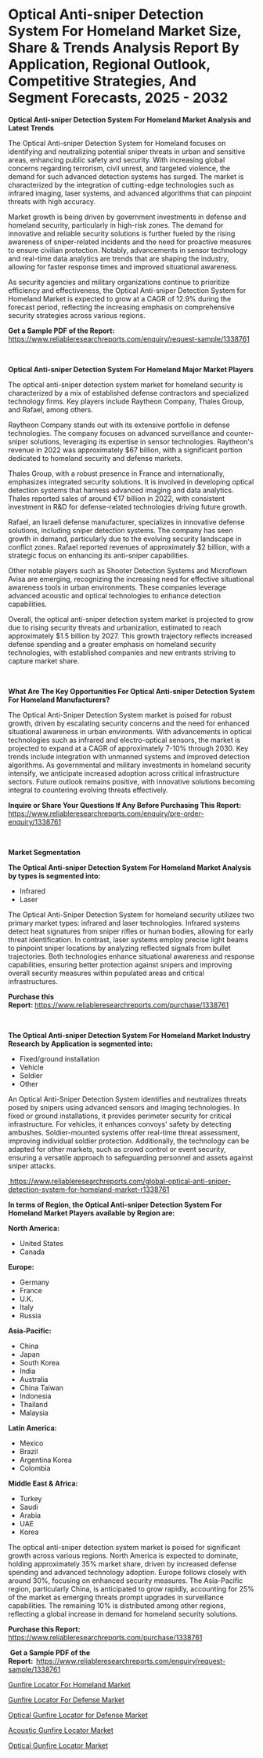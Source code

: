 <p><h1>Optical Anti-sniper Detection System For Homeland Market Size, Share & Trends Analysis Report By Application, Regional Outlook, Competitive Strategies, And Segment Forecasts, 2025 - 2032</h1></p><p><strong>Optical Anti-sniper Detection System For Homeland Market Analysis and Latest Trends</strong></p>
<p><p>The Optical Anti-sniper Detection System for Homeland focuses on identifying and neutralizing potential sniper threats in urban and sensitive areas, enhancing public safety and security. With increasing global concerns regarding terrorism, civil unrest, and targeted violence, the demand for such advanced detection systems has surged. The market is characterized by the integration of cutting-edge technologies such as infrared imaging, laser systems, and advanced algorithms that can pinpoint threats with high accuracy.</p><p>Market growth is being driven by government investments in defense and homeland security, particularly in high-risk zones. The demand for innovative and reliable security solutions is further fueled by the rising awareness of sniper-related incidents and the need for proactive measures to ensure civilian protection. Notably, advancements in sensor technology and real-time data analytics are trends that are shaping the industry, allowing for faster response times and improved situational awareness.</p><p>As security agencies and military organizations continue to prioritize efficiency and effectiveness, the Optical Anti-sniper Detection System for Homeland Market is expected to grow at a CAGR of 12.9% during the forecast period, reflecting the increasing emphasis on comprehensive security strategies across various regions.</p></p>
<p><strong>Get a Sample PDF of the Report:&nbsp;</strong> <a href="https://www.reliableresearchreports.com/enquiry/request-sample/1338761?utm_campaign=102&utm_medium=2&utm_source=Github&utm_content=ia&utm_term=27032025&utm_id=optical-anti-sniper-detection-system-for-homeland">https://www.reliableresearchreports.com/enquiry/request-sample/1338761</a></p>
<p>&nbsp;</p>
<p><strong>Optical Anti-sniper Detection System For Homeland Major Market Players</strong></p>
<p><p>The optical anti-sniper detection system market for homeland security is characterized by a mix of established defense contractors and specialized technology firms. Key players include Raytheon Company, Thales Group, and Rafael, among others. </p><p>Raytheon Company stands out with its extensive portfolio in defense technologies. The company focuses on advanced surveillance and counter-sniper solutions, leveraging its expertise in sensor technologies. Raytheon's revenue in 2022 was approximately $67 billion, with a significant portion dedicated to homeland security and defense markets. </p><p>Thales Group, with a robust presence in France and internationally, emphasizes integrated security solutions. It is involved in developing optical detection systems that harness advanced imaging and data analytics. Thales reported sales of around €17 billion in 2022, with consistent investment in R&D for defense-related technologies driving future growth.</p><p>Rafael, an Israeli defense manufacturer, specializes in innovative defense solutions, including sniper detection systems. The company has seen growth in demand, particularly due to the evolving security landscape in conflict zones. Rafael reported revenues of approximately $2 billion, with a strategic focus on enhancing its anti-sniper capabilities.</p><p>Other notable players such as Shooter Detection Systems and Microflown Avisa are emerging, recognizing the increasing need for effective situational awareness tools in urban environments. These companies leverage advanced acoustic and optical technologies to enhance detection capabilities.</p><p>Overall, the optical anti-sniper detection system market is projected to grow due to rising security threats and urbanization, estimated to reach approximately $1.5 billion by 2027. This growth trajectory reflects increased defense spending and a greater emphasis on homeland security technologies, with established companies and new entrants striving to capture market share.</p></p>
<p>&nbsp;</p>
<p><strong>What Are The Key Opportunities For Optical Anti-sniper Detection System For Homeland Manufacturers?</strong></p>
<p><p>The Optical Anti-Sniper Detection System market is poised for robust growth, driven by escalating security concerns and the need for enhanced situational awareness in urban environments. With advancements in optical technologies such as infrared and electro-optical sensors, the market is projected to expand at a CAGR of approximately 7-10% through 2030. Key trends include integration with unmanned systems and improved detection algorithms. As governmental and military investments in homeland security intensify, we anticipate increased adoption across critical infrastructure sectors. Future outlook remains positive, with innovative solutions becoming integral to countering evolving threats effectively.</p></p>
<p><strong>Inquire or Share Your Questions If Any Before Purchasing This Report:</strong> <a href="https://www.reliableresearchreports.com/enquiry/pre-order-enquiry/1338761?utm_campaign=102&utm_medium=2&utm_source=Github&utm_content=ia&utm_term=27032025&utm_id=optical-anti-sniper-detection-system-for-homeland">https://www.reliableresearchreports.com/enquiry/pre-order-enquiry/1338761</a></p>
<p>&nbsp;</p>
<p><strong>Market Segmentation</strong></p>
<p><strong>The Optical Anti-sniper Detection System For Homeland Market Analysis by types is segmented into:</strong></p>
<p><ul><li>Infrared</li><li>Laser</li></ul></p>
<p><p>The Optical Anti-Sniper Detection System for homeland security utilizes two primary market types: infrared and laser technologies. Infrared systems detect heat signatures from sniper rifles or human bodies, allowing for early threat identification. In contrast, laser systems employ precise light beams to pinpoint sniper locations by analyzing reflected signals from bullet trajectories. Both technologies enhance situational awareness and response capabilities, ensuring better protection against snipers and improving overall security measures within populated areas and critical infrastructures.</p></p>
<p><strong>Purchase this Report:&nbsp;</strong><a href="https://www.reliableresearchreports.com/purchase/1338761?utm_campaign=102&utm_medium=2&utm_source=Github&utm_content=ia&utm_term=27032025&utm_id=optical-anti-sniper-detection-system-for-homeland">https://www.reliableresearchreports.com/purchase/1338761</a></p>
<p>&nbsp;</p>
<p><strong>The Optical Anti-sniper Detection System For Homeland Market Industry Research by Application is segmented into:</strong></p>
<p><ul><li>Fixed/ground installation</li><li>Vehicle</li><li>Soldier</li><li>Other</li></ul></p>
<p><p>An Optical Anti-Sniper Detection System identifies and neutralizes threats posed by snipers using advanced sensors and imaging technologies. In fixed or ground installations, it provides perimeter security for critical infrastructure. For vehicles, it enhances convoys' safety by detecting ambushes. Soldier-mounted systems offer real-time threat assessment, improving individual soldier protection. Additionally, the technology can be adapted for other markets, such as crowd control or event security, ensuring a versatile approach to safeguarding personnel and assets against sniper attacks.</p></p>
<p><a href="https://www.reliableresearchreports.com/global-optical-anti-sniper-detection-system-for-homeland-market-r1338761?utm_campaign=102&utm_medium=2&utm_source=Github&utm_content=ia&utm_term=27032025&utm_id=optical-anti-sniper-detection-system-for-homeland">&nbsp;https://www.reliableresearchreports.com/global-optical-anti-sniper-detection-system-for-homeland-market-r1338761</a></p>
<p><strong>In terms of Region, the Optical Anti-sniper Detection System For Homeland Market Players available by Region are:</strong></p>
<p>
    <p> <strong> North America: </strong>
        <ul>
            <li>United States</li>
            <li>Canada</li>
        </ul>
        </p> 
    <p> <strong> Europe: </strong>
        <ul>
            <li>Germany</li>
            <li>France</li>
            <li>U.K.</li>
            <li>Italy</li>
            <li>Russia</li>
        </ul>
        </p> 
    <p> <strong> Asia-Pacific: </strong>
        <ul>
            <li>China</li>
            <li>Japan</li>
            <li>South Korea</li>
            <li>India</li>
            <li>Australia</li>
            <li>China Taiwan</li>
            <li>Indonesia</li>
            <li>Thailand</li>
            <li>Malaysia</li>
        </ul>
        </p> 
    <p> <strong> Latin America: </strong>
        <ul>
            <li>Mexico</li>
            <li>Brazil</li>
            <li>Argentina Korea</li>
            <li>Colombia</li>
        </ul>
        </p> 
    <p> <strong> Middle East & Africa: </strong>
        <ul>
            <li>Turkey</li>
            <li>Saudi</li>
            <li>Arabia</li>
            <li>UAE</li>
            <li>Korea</li>
        </ul>
    </p>
    </p>
<p><p>The optical anti-sniper detection system market is poised for significant growth across various regions. North America is expected to dominate, holding approximately 35% market share, driven by increased defense spending and advanced technology adoption. Europe follows closely with around 30%, focusing on enhanced security measures. The Asia-Pacific region, particularly China, is anticipated to grow rapidly, accounting for 25% of the market as emerging threats prompt upgrades in surveillance capabilities. The remaining 10% is distributed among other regions, reflecting a global increase in demand for homeland security solutions.</p></p>
<p><strong>Purchase this Report: </strong><a href="https://www.reliableresearchreports.com/purchase/1338761?utm_campaign=102&utm_medium=2&utm_source=Github&utm_content=ia&utm_term=27032025&utm_id=optical-anti-sniper-detection-system-for-homeland">https://www.reliableresearchreports.com/purchase/1338761</a></p>
<p>&nbsp;<strong>Get a Sample PDF of the Report:&nbsp;&nbsp;</strong><a href="https://www.reliableresearchreports.com/enquiry/request-sample/1338761?utm_campaign=102&utm_medium=2&utm_source=Github&utm_content=ia&utm_term=27032025&utm_id=optical-anti-sniper-detection-system-for-homeland">https://www.reliableresearchreports.com/enquiry/request-sample/1338761</a></p>
<p><strong></strong></p>
<p><p><a href="https://github.com/vaduzunny/Market-Research-Report-List-1/blob/main/gunfire-locator-for-homeland-market.md?utm_campaign=102&utm_medium=2&utm_source=Github&utm_content=ia&utm_term=27032025&utm_id=optical-anti-sniper-detection-system-for-homeland">Gunfire Locator For Homeland Market</a></p><p><a href="https://github.com/ubavicachida/Market-Research-Report-List-1/blob/main/gunfire-locator-for-defense-market.md?utm_campaign=102&utm_medium=2&utm_source=Github&utm_content=ia&utm_term=27032025&utm_id=optical-anti-sniper-detection-system-for-homeland">Gunfire Locator For Defense Market</a></p><p><a href="https://github.com/abdhsheila7/Market-Research-Report-List-1/blob/main/optical-gunfire-locator-for-defense-market.md?utm_campaign=102&utm_medium=2&utm_source=Github&utm_content=ia&utm_term=27032025&utm_id=optical-anti-sniper-detection-system-for-homeland">Optical Gunfire Locator for Defense Market</a></p><p><a href="https://github.com/gasikcalbos8/Market-Research-Report-List-1/blob/main/acoustic-gunfire-locator-market.md?utm_campaign=102&utm_medium=2&utm_source=Github&utm_content=ia&utm_term=27032025&utm_id=optical-anti-sniper-detection-system-for-homeland">Acoustic Gunfire Locator Market</a></p><p><a href="https://github.com/dringmurza6r/Market-Research-Report-List-1/blob/main/optical-gunfire-locator-market.md?utm_campaign=102&utm_medium=2&utm_source=Github&utm_content=ia&utm_term=27032025&utm_id=optical-anti-sniper-detection-system-for-homeland">Optical Gunfire Locator Market</a></p></p>